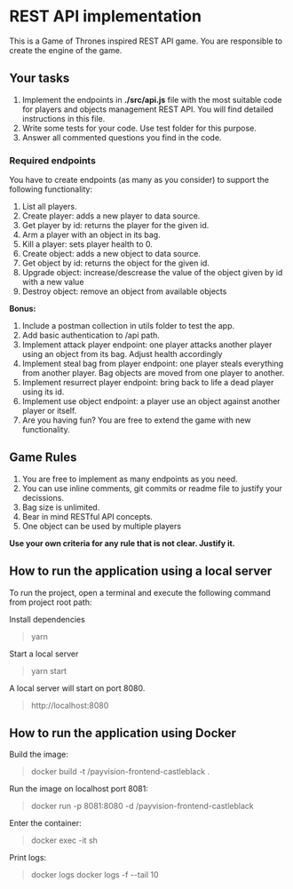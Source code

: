 # REST API implementation

This is a Game of Thrones inspired REST API game. You are responsible to create the engine of the game.

## Your tasks

1. Implement the endpoints in **./src/api.js** file with the most suitable code for players and objects management REST API. You will find detailed instructions in this file.
2. Write some tests for your code. Use test folder for this purpose.
3. Answer all commented questions you find in the code.

### Required endpoints

You have to create endpoints (as many as you consider) to support the following functionality:

1. List all players.
2. Create player: adds a new player to data source.
3. Get player by id: returns the player for the given id.
4. Arm a player with an object in its bag.
5. Kill a player: sets player health to 0.
6. Create object: adds a new object to data source.
7. Get object by id: returns the object for the given id.
8. Upgrade object: increase/descrease the value of the object given by id with a new value
9. Destroy object: remove an object from available objects

**Bonus:**

1. Include a postman collection in utils folder to test the app.
2. Add basic authentication to /api path.
3. Implement attack player endpoint: one player attacks another player using an object from its bag. Adjust health accordingly
4. Implement steal bag from player endpoint: one player steals everything from another player. Bag objects are moved from one player to another.
5. Implement resurrect player endpoint: bring back to life a dead player using its id.
6. Implement use object endpoint: a player use an object against another player or itself.
7. Are you having fun? You are free to extend the game with new functionality.

## Game Rules

1. You are free to implement as many endpoints as you need.
2. You can use inline comments, git commits or readme file to justify your decissions.
3. Bag size is unlimited.
4. Bear in mind RESTful API concepts.
5. One object can be used by multiple players

**Use your own criteria for any rule that is not clear. Justify it.**

## How to run the application using a local server

To run the project, open a terminal and execute the following command from project root path:

Install dependencies

> yarn

Start a local server

> yarn start

A local server will start on port 8080.

> http://localhost:8080

## How to run the application using Docker

Build the image:

> docker build -t <your username>/payvision-frontend-castleblack .

Run the image on localhost port 8081:

> docker run -p 8081:8080 -d <your username>/payvision-frontend-castleblack

Enter the container:

> docker exec -it <container id> sh

Print logs:

> docker logs <container id>
> docker logs -f --tail 10 <container id>
